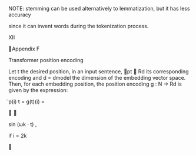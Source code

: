 NOTE: stemming can be used alternatively to lemmatization, but it has less accuracy

since it can invent words during the tokenization process.

XII

Appendix F

Transformer position encoding

Let t the desired position, in an input sentence, ⃗pt ∈ Rd its corresponding encoding and
d = dmodel the dimension of the embedding vector space. Then, for each embedding
position, the position encoding g : N → Rd is given by the expression:

⃗p(i)
t = g(t)(i) =




sin (ωk · t) ,

if i = 2k

